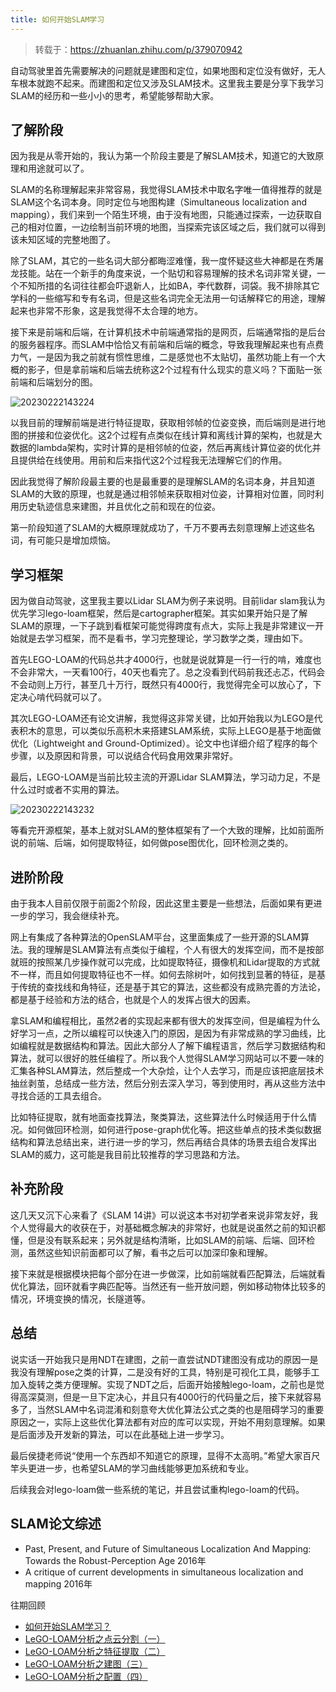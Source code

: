 ```yaml
---
title: 如何开始SLAM学习
---
```


> 转载于：<https://zhuanlan.zhihu.com/p/379070942>

自动驾驶里首先需要解决的问题就是建图和定位，如果地图和定位没有做好，无人车根本就跑不起来。而建图和定位又涉及SLAM技术。这里我主要是分享下我学习SLAM的经历和一些小小的思考，希望能够帮助大家。

## 了解阶段

因为我是从零开始的，我认为第一个阶段主要是了解SLAM技术，知道它的大致原理和用途就可以了。

SLAM的名称理解起来非常容易，我觉得SLAM技术中取名字唯一值得推荐的就是SLAM这个名词本身。同时定位与地图构建（Simultaneous localization and mapping），我们来到一个陌生环境，由于没有地图，只能通过探索，一边获取自己的相对位置，一边绘制当前环境的地图，当探索完该区域之后，我们就可以得到该未知区域的完整地图了。

除了SLAM，其它的一些名词大部分都晦涩难懂，我一度怀疑这些大神都是在秀屠龙技能。站在一个新手的角度来说，一个贴切和容易理解的技术名词非常关键，一个不知所措的名词往往都会吓退新人，比如BA，李代数群，词袋。我不排除其它学科的一些缩写和专有名词，但是这些名词完全无法用一句话解释它的用途，理解起来也非常不形象，这是我觉得不太合理的地方。

接下来是前端和后端，在计算机技术中前端通常指的是网页，后端通常指的是后台的服务器程序。而SLAM中恰恰又有前端和后端的概念，导致我理解起来也有点费力气，一是因为我之前就有惯性思维，二是感觉也不太贴切，虽然功能上有一个大概的影子，但是拿前端和后端去统称这2个过程有什么现实的意义吗？下面贴一张前端和后端划分的图。

![20230222143224](https://robook-1313535466.cos.ap-guangzhou.myqcloud.com/20230222143224.png)

以我目前的理解前端是进行特征提取，获取相邻帧的位姿变换，而后端则是进行地图的拼接和位姿优化。这2个过程有点类似在线计算和离线计算的架构，也就是大数据的lambda架构，实时计算的是相邻帧的位姿，然后再离线计算位姿的优化并且提供给在线使用。用前和后来指代这2个过程我无法理解它们的作用。

因此我觉得了解阶段最主要的也是最重要的是理解SLAM的名词本身，并且知道SLAM的大致的原理，也就是通过相邻帧来获取相对位姿，计算相对位置，同时利用历史轨迹信息来建图，并且优化之前和现在的位姿。

第一阶段知道了SLAM的大概原理就成功了，千万不要再去刻意理解上述这些名词，有可能只是增加烦恼。

## 学习框架

因为做自动驾驶，这里我主要以Lidar SLAM为例子来说明。目前lidar slam我认为优先学习lego-loam框架，然后是cartographer框架。其实如果开始只是了解SLAM的原理，一下子跳到看框架可能觉得跨度有点大，实际上我是非常建议一开始就是去学习框架，而不是看书，学习完整理论，学习数学之类，理由如下。

首先LEGO-LOAM的代码总共才4000行，也就是说就算是一行一行的啃，难度也不会非常大，一天看100行，40天也看完了。总之没看到代码前我还忐忑，代码会不会动则上万行，甚至几十万行，既然只有4000行，我觉得完全可以放心了，下定决心啃代码就可以了。

其次LEGO-LOAM还有论文讲解，我觉得这非常关键，比如开始我以为LEGO是代表积木的意思，可以类似乐高积木来搭建SLAM系统，实际上LEGO是基于地面做优化（Lightweight and Ground-Optimized）。论文中也详细介绍了程序的每个步骤，以及原因和背景，可以说结合代码食用效果非常好。

最后，LEGO-LOAM是当前比较主流的开源Lidar SLAM算法，学习动力足，不是什么过时或者不实用的算法。

![20230222143232](https://robook-1313535466.cos.ap-guangzhou.myqcloud.com/20230222143232.png)

等看完开源框架，基本上就对SLAM的整体框架有了一个大致的理解，比如前面所说的前端、后端，如何提取特征，如何做pose图优化，回环检测之类的。

## 进阶阶段

由于我本人目前仅限于前面2个阶段，因此这里主要是一些想法，后面如果有更进一步的学习，我会继续补充。

网上有集成了各种算法的OpenSLAM平台，这里面集成了一些开源的SLAM算法。我的理解是SLAM算法有点类似于编程，个人有很大的发挥空间，而不是按部就班的按照某几步操作就可以完成，比如提取特征，摄像机和Lidar提取的方式就不一样，而且如何提取特征也不一样。如何去除树叶，如何找到显著的特征，是基于传统的查找线和角特征，还是基于其它的算法，这些都没有成熟完善的方法论，都是基于经验和方法的结合，也就是个人的发挥占很大的因素。

拿SLAM和编程相比，虽然2者的实现起来都有很大的发挥空间，但是编程为什么好学习一点，之所以编程可以快速入门的原因，是因为有非常成熟的学习曲线，比如编程就是数据结构和算法。因此大部分人了解下编程语言，然后学习数据结构和算法，就可以很好的胜任编程了。所以我个人觉得SLAM学习网站可以不要一味的汇集各种SLAM算法，然后整成一个大杂烩，让个人去学习，而是应该把底层技术抽丝剥茧，总结成一些方法，然后分别去深入学习，等到使用时，再从这些方法中寻找合适的工具去组合。

比如特征提取，就有地面查找算法，聚类算法，这些算法什么时候适用于什么情况。如何做回环检测，如何进行pose-graph优化等。把这些单点的技术类似数据结构和算法总结出来，进行进一步的学习，然后再结合具体的场景去组合发挥出SLAM的威力，这可能是我目前比较推荐的学习思路和方法。

## 补充阶段

这几天又沉下心来看了《SLAM 14讲》可以说这本书对初学者来说非常友好，我个人觉得最大的收获在于，对基础概念解决的非常好，也就是说虽然之前的知识都懂，但是没有联系起来；另外就是结构清晰，比如SLAM的前端、后端、回环检测，虽然这些知识前面都可以了解，看书之后可以加深印象和理解。

接下来就是根据模块把每个部分在进一步做深，比如前端就看匹配算法，后端就看优化算法，回环就看字典匹配等。当然还有一些开放问题，例如移动物体比较多的情况，环境变换的情况，长隧道等。

## 总结

说实话一开始我只是用NDT在建图，之前一直尝试NDT建图没有成功的原因一是我没有理解pose之类的计算，二是没有好的工具，特别是可视化工具，能够手工加入旋转之类方便理解。实现了NDT之后，后面开始接触lego-loam，之前也是觉得高深莫测，但是一旦下定决心，并且只有4000行的代码量之后，接下来就容易多了，当然SLAM中名词混淆和刻意夸大优化算法公式之类的也是阻碍学习的重要原因之一，实际上这些优化算法都有对应的库可以实现，开始不用刻意理解。如果是后面涉及开发新的算法，可以在此基础上进一步学习。

最后侯捷老师说“使用一个东西却不知道它的原理，显得不太高明。”希望大家百尺竿头更进一步，也希望SLAM的学习曲线能够更加系统和专业。

后续我会对lego-loam做一些系统的笔记，并且尝试重构lego-loam的代码。

## SLAM论文综述

* Past, Present, and Future of Simultaneous Localization And Mapping: Towards the Robust-Perception Age 2016年
* A critique of current developments in simultaneous localization and mapping 2016年

往期回顾

* [如何开始SLAM学习？][SLAM]
* [LeGO-LOAM分析之点云分割（一）][LeGO-LOAM]
* [LeGO-LOAM分析之特征提取（二）][LeGO-LOAM 1]
* [LeGO-LOAM分析之建图（三）][LeGO-LOAM 2]
* [LeGO-LOAM分析之配置（四）][LeGO-LOAM 3]

[SLAM]: https://zhuanlan.zhihu.com/p/379070942
[LeGO-LOAM]: https://zhuanlan.zhihu.com/p/382460472
[LeGO-LOAM 1]: https://zhuanlan.zhihu.com/p/384902839
[LeGO-LOAM 2]: https://zhuanlan.zhihu.com/p/386235895
[LeGO-LOAM 3]: https://zhuanlan.zhihu.com/p/386449627
